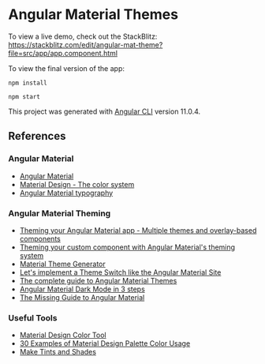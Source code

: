 # Angular Material Themes

To view a live demo, check out the StackBlitz: https://stackblitz.com/edit/angular-mat-theme?file=src/app/app.component.html

To view the final version of the app:

```
npm install

npm start
```

This project was generated with [Angular CLI](https://github.com/angular/angular-cli) version 11.0.4.

## References

### Angular Material

- [Angular Material](https://material.angular.io)
- [Material Design - The color system](https://material.io/design/color/the-color-system.html#tools-for-picking-colors)
- [Angular Material typography](https://material.angular.io/guide/typography)

### Angular Material Theming

- [Theming your Angular Material app - Multiple themes and overlay-based components](https://material.angular.io/guide/theming#multiple-themes-and-overlay-based-components)
- [Theming your custom component with Angular Material's theming system](https://material.angular.io/guide/theming-your-components)
- [Material Theme Generator](https://www.nikhilwalvekar.com/ng-mat-theme-generator/)
- [Let's implement a Theme Switch like the Angular Material Site](https://indepth.dev/posts/1218/lets-implement-a-theme-switch-like-the-angular-material-site)
- [The complete guide to Angular Material Themes](https://medium.com/@tomastrajan/the-complete-guide-to-angular-material-themes-4d165a9d24d1)
- [Angular Material Dark Mode in 3 steps](https://zoaibkhan.com/blog/angular-material-dark-mode-in-3-steps/)
- [The Missing Guide to Angular Material](https://ultimatecourses.com/blog/the-missing-guide-to-angular-material#adding-angular-material)

### Useful Tools

- [Material Design Color Tool](https://material.io/resources/color)
- [30 Examples of Material Design Palette Color Usage](https://saruwakakun.com/en/material-color)
- [Make Tints and Shades](https://maketintsandshades.com)

